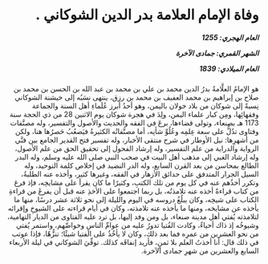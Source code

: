 <h1 dir="rtl">وفاة الإمام العلامة بدر الدين الشوكاني .</h1>

<h5 dir="rtl">العام الهجري:  1255

الشهر القمري: جمادى الآخرة

العام الميلادي: 1839</h5>

<p dir="rtl">هو الإمامُ العلَّامةُ بدرُ الدين محمد بن علي بن محمد بن عبد الله بن الحسن بن محمد بن صلاح بن إبراهيم بن محمد العفيف بن محمد بن رزق، ينتهى نسَبُه إلى خيشنة الشوكاني نِسبةً إلى شوكان من بلاد خولان باليمن، وهو أحدُ أبرز عُلَماءِ أهل السنة والجماعة وفقهائِها، ومِن كبار علماء اليمن، ولِدَ في هجرة شوكان يوم الاثنين 28 من ذي الحجة سنة 1173 هـ بصنعاء، وتولى قضاءها، برعَ في الفقه والحديث والأصول والتفسير، وله مصنَّفات وفتاوى تدُلُّ على سعة عِلمِه وعُلُوِّ شأنِه، أما مصنَّفاتُه الكثيرةُ فيَصعُبُ حَصرُها هنا، ولكن من أشهرِها: نيل الأوطار في شرح منتقى الأخبار، وله تفسير فتح القدير الجامع بين فنَّي الرواية والدراية من علم التفسير، وله إرشاد الفحول إلى تحقيق الحق من علم الأصول، وله إرشاد الغبي إلى مذهب أهل البيت في صحب النبي صلى الله عليه وسلم، وله البدر الطالع بمحاسن من بعد القرن السابع، وله الدر النضيد في إخلاص كلمة التوحيد، وله السيل الجرار المتدفق على حدائق الأزهار في الفقه، وغيرها كثير، وأخذه عنه الطلبةُ، وتكرر أخذُهم عنه في كل يوم من تلك الكتبِ، وكثيرًا ما كان يقرأ على مشايخِه، فإذ فرغ من كتاب قراءةً أخذه عنه تلامذتُه، بل ربما اجتمعوا على الأخذِ عنه قبل أن يفرغَ من قراءةِ الكتاب على شيخِه، وكان يبلُغُ دروسه في اليوم والليلة إلى نحو ثلاثة عشر درسًا، منها ما يأخذه عن مشايخه، ومنها ما يأخذه عنه تلامذته، وكان في أيام قراءته على الشيوخِ وإقرائه لتلامذته يُفتي أهل مدينة صنعاء، بل ومن وفد إليها، بل ترد عليه الفتاوى من الديار التهامية، وشيوخُه إذ ذاك أحياءٌ، وكادت الفُتيا تدورُ عليه من عوامِّ الناسِ وخواصِّهم، واستمر يُفتي من نحو العشرين من عمرِه فما بعد ذلك، وكان لا يأخُذُ على الفتيا شيئًا؛ تنزُّهًا، فإذا عوتب في ذلك قال: أنا أخذتُ العلم بلا ثمنٍ، فأريد إنفاقَه كذلك. توفِّيَ الشوكاني في ليلة الأربعاء السابع والعشرين من شهرِ جمادى الآخرة.</p></br>
